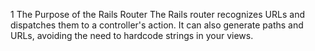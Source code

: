 1 The Purpose of the Rails Router
The Rails router recognizes URLs and dispatches them to a controller's action. It can also generate paths and URLs, avoiding the need to hardcode strings in your views.
